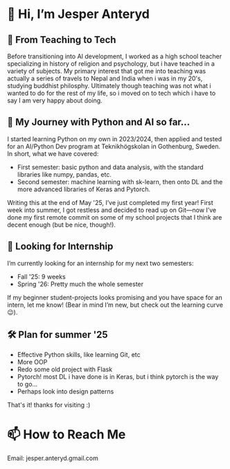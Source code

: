 # 👋 Hi, I’m Jesper Anteryd

## 💼 From Teaching to Tech
Before transitioning into AI development, I worked as a high school teacher specializing in history of religion and psychology, but i have teached in a
variety of subjects. My primary interest that got me into teaching was actually a series of travels to Nepal and India when i was in my 20's, studying
buddhist philosphy. Ultimately though teaching was not what i wanted to do for the rest of my life, so i moved on to tech which i have to say I am
very happy about doing.


## 🌱 My Journey with Python and AI so far...
I started learning Python on my own in 2023/2024, then applied and tested for an AI/Python Dev program at Teknikhögskolan in Gothenburg, Sweden. 
In short, what we have covered:
- First semester: basic python and data analysis, with the standard libraries like numpy, pandas, etc.
- Second semester: machine learning with sk-learn, then onto DL and the more advanced libraries of Keras and Pytorch.
   
Writing this at the end of May '25, I’ve just completed my first year! First week into summer, I got restless and decided to read up on Git—now I’ve done my 
first remote commit on some of my school projects that I think are decent enough (but be nice, though!).


## 🎯 Looking for Internship
I’m currently looking for an internship for my next two semesters:
- Fall '25: 9 weeks
- Spring '26: Pretty much the whole semester

If my beginner student-projects looks promising and you have space for an intern, let me know! (Bear in mind I’m new, but check out the learning curve 😉).


## 🛠️ Plan for summer '25
- Effective Python skills, like learning Git, etc
- More OOP
- Redo some old project with Flask 
- Pytorch! most DL i have done is in Keras, but i think pytorch is the way to go...
- Perhaps look into design patterns

That's it! thanks for visiting :)


# 📫 How to Reach Me
Email: jesper.anteryd.gmail.com

<!---
Dyretna/Dyretna is a ✨ special ✨ repository because its `README.md` (this file) appears on your GitHub profile.
You can click the Preview link to take a look at your changes.
--->
